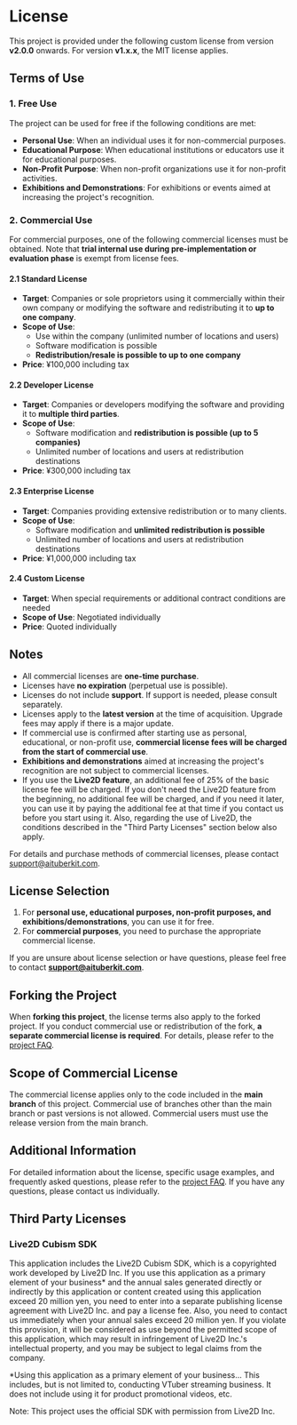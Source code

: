 # License

This project is provided under the following custom license from version **v2.0.0** onwards. For version **v1.x.x**, the MIT license applies.

## Terms of Use

### 1. Free Use

The project can be used for free if the following conditions are met:

- **Personal Use**: When an individual uses it for non-commercial purposes.
- **Educational Purpose**: When educational institutions or educators use it for educational purposes.
- **Non-Profit Purpose**: When non-profit organizations use it for non-profit activities.
- **Exhibitions and Demonstrations**: For exhibitions or events aimed at increasing the project's recognition.

### 2. Commercial Use

For commercial purposes, one of the following commercial licenses must be obtained.
Note that **trial internal use during pre-implementation or evaluation phase** is exempt from license fees.

#### 2.1 Standard License

- **Target**: Companies or sole proprietors using it commercially within their own company or modifying the software and redistributing it to **up to one company**.
- **Scope of Use**:
  - Use within the company (unlimited number of locations and users)
  - Software modification is possible
  - **Redistribution/resale is possible to up to one company**
- **Price**: ¥100,000 including tax

#### 2.2 Developer License

- **Target**: Companies or developers modifying the software and providing it to **multiple third parties**.
- **Scope of Use**:
  - Software modification and **redistribution is possible (up to 5 companies)**
  - Unlimited number of locations and users at redistribution destinations
- **Price**: ¥300,000 including tax

#### 2.3 Enterprise License

- **Target**: Companies providing extensive redistribution or to many clients.
- **Scope of Use**:
  - Software modification and **unlimited redistribution is possible**
  - Unlimited number of locations and users at redistribution destinations
- **Price**: ¥1,000,000 including tax

#### 2.4 Custom License

- **Target**: When special requirements or additional contract conditions are needed
- **Scope of Use**: Negotiated individually
- **Price**: Quoted individually

## Notes

- All commercial licenses are **one-time purchase**.
- Licenses have **no expiration** (perpetual use is possible).
- Licenses do not include **support**. If support is needed, please consult separately.
- Licenses apply to the **latest version** at the time of acquisition. Upgrade fees may apply if there is a major update.
- If commercial use is confirmed after starting use as personal, educational, or non-profit use, **commercial license fees will be charged from the start of commercial use**.
- **Exhibitions and demonstrations** aimed at increasing the project's recognition are not subject to commercial licenses.
- If you use the **Live2D feature**, an additional fee of 25% of the basic license fee will be charged. If you don't need the Live2D feature from the beginning, no additional fee will be charged, and if you need it later, you can use it by paying the additional fee at that time if you contact us before you start using it. Also, regarding the use of Live2D, the conditions described in the "Third Party Licenses" section below also apply.

For details and purchase methods of commercial licenses, please contact support@aituberkit.com.

## License Selection

1. For **personal use, educational purposes, non-profit purposes, and exhibitions/demonstrations**, you can use it for free.
2. For **commercial purposes**, you need to purchase the appropriate commercial license.

If you are unsure about license selection or have questions, please feel free to contact **support@aituberkit.com**.

## Forking the Project

When **forking this project**, the license terms also apply to the forked project. If you conduct commercial use or redistribution of the fork, **a separate commercial license is required**. For details, please refer to the [project FAQ](license-faq.md).

## Scope of Commercial License

The commercial license applies only to the code included in the **main branch** of this project. Commercial use of branches other than the main branch or past versions is not allowed. Commercial users must use the release version from the main branch.

## Additional Information

For detailed information about the license, specific usage examples, and frequently asked questions, please refer to the [project FAQ](license-faq.md). If you have any questions, please contact us individually.

## Third Party Licenses

### Live2D Cubism SDK

This application includes the Live2D Cubism SDK, which is a copyrighted work developed by Live2D Inc.
If you use this application as a primary element of your business\* and the annual sales generated directly or indirectly by this application or content created using this application exceed 20 million yen, you need to enter into a separate publishing license agreement with Live2D Inc. and pay a license fee.
Also, you need to contact us immediately when your annual sales exceed 20 million yen.
If you violate this provision, it will be considered as use beyond the permitted scope of this application, which may result in infringement of Live2D Inc.'s intellectual property, and you may be subject to legal claims from the company.

\*Using this application as a primary element of your business... This includes, but is not limited to, conducting VTuber streaming business. It does not include using it for product promotional videos, etc.

Note: This project uses the official SDK with permission from Live2D Inc.
